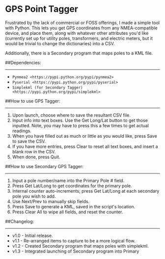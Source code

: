 # GPS Point Tagger

Frustrated by the lack of commercial or FOSS offerings, I made a simple tool with Python. This lets you get GPS coordinates from any NMEA-compatible device, and place them, along with whatever other attributes you'd like (currently set up for utility poles, transformers, and electric meters, but it would be trivial to change the dictionaries) into a CSV.

Additionally, there is a Secondary program that maps poles to a KML file.


##Dependencies:
*************

* `Pynmea2 <https://pypi.python.org/pypi/pynmea2>`
* `Pyserial <https://pypi.python.org/pypi/pyserial>`
* `Simplekml (for Secondary Tagger) <https://pypi.python.org/pypi/simplekml>`


##How to use GPS Tagger:
************************
1. Upon launch, choose where to save the resultant CSV file.
2. Input info into text boxes. Use the Get Long/Lat button to get those inputted. Note, you may have to press this a few times to get actual readings.
3. When you have filled out as much or little as you would like, press Save to save the CSV.
4. If you have more entries, press Clear to reset all text boxes, and insert a blank row in the CSV.
5. When done, press Quit.

##How to use Secondary GPS Tagger:
************************
1. Input a pole number/name into the Primary Pole # field.
2. Press Get Lat/Long to get coordinates for the primary pole.
3. Internal counter auto-increments; press Get Lat/Long at each secondary pole you wish to add.
4. Use Next/Prev to manually skip fields.
5. Press Save to generate a KML, saved in the script's location.
6. Press Clear All to wipe all fields, and reset the counter.

##Changelog:
**********

* v1.0 - Initial release.
* v1.1 - Re-arranged items to capture to be a more logical flow.
* v1.2 - Created Secondary program that maps poles with simplekml.
* v1.3 - Integrated launching of Secondary program into Primary




